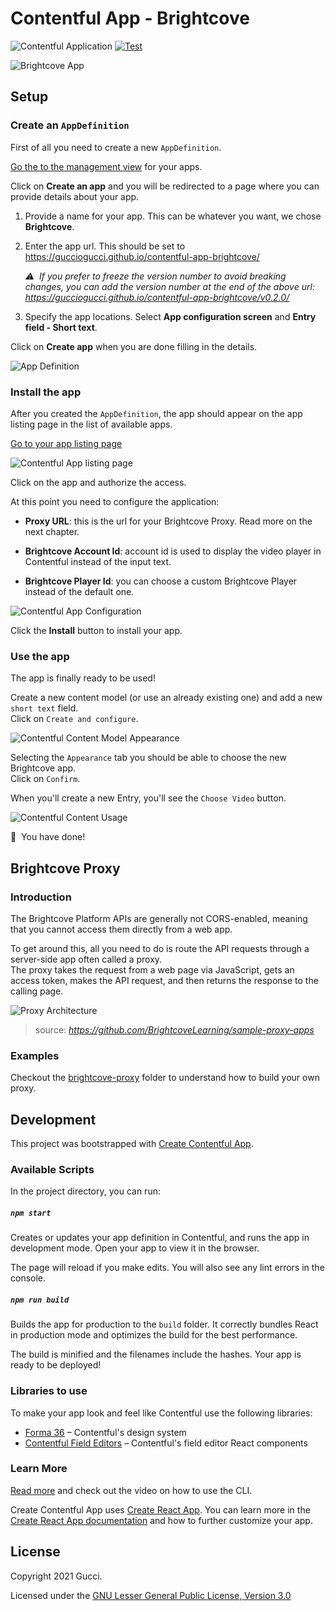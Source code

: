 # Contentful App - Brightcove

![Contentful Application](https://shields.io/badge/contentful-application-51BCEA?logo=contentful&logoColor=white)
[![Test](https://github.com/GuccioGucci/contentful-app-brightcove/actions/workflows/test.yml/badge.svg)](https://github.com/GuccioGucci/contentful-app-brightcove/actions/workflows/test.yml)

![Brightcove App](./docs/brightcove-app.gif)

## Setup

### Create an `AppDefinition`

First of all you need to create a new `AppDefinition`.

[Go the to the management view](https://app.contentful.com/deeplink?link=app-definition-list) for your apps.

Click on **Create an app** and you will be redirected to a page where you can provide details about your app.

1. Provide a name for your app. This can be whatever you want, we chose **Brightcove**.

1. Enter the app url. This should be set to https://gucciogucci.github.io/contentful-app-brightcove/

    *:warning:  If you prefer to freeze the version number to avoid breaking changes, you can add the version number at the end of the above url: https://gucciogucci.github.io/contentful-app-brightcove/v0.2.0/*

1. Specify the app locations. Select **App configuration screen** and **Entry field - Short text**.

Click on **Create app** when you are done filling in the details.

![App Definition](./docs/contentful-app-definition.png)

### Install the app

After you created the `AppDefinition`, the app should appear on the app listing page in the list of available apps.

[Go to your app listing page](https://app.contentful.com/deeplink?link=apps)

![Contentful App listing page](./docs/contentful-app-listing-page.png)

Click on the app and authorize the access.

At this point you need to configure the application:

* **Proxy URL**: this is the url for your Brightcove Proxy. Read more on the next chapter.

* **Brightcove Account Id**: account id is used to display the video player in Contentful instead of the input text.

* **Brightcove Player Id**: you can choose a custom Brightcove Player instead of the default one.


![Contentful App Configuration](./docs/contentful-install-app.png)

Click the **Install** button to install your app.


### Use the app

The app is finally ready to be used!

Create a new content model (or use an already existing one) and add a new `short text` field.  
Click on `Create and configure`.

![Contentful Content Model Appearance](./docs/contentful-content-model-appearance.png)

Selecting the `Appearance` tab you should be able to choose the new Brightcove app.  
Click on `Confirm`.

When you'll create a new Entry, you'll see the `Choose Video` button.

![Contentful Content Usage](./docs/contentful-content-usage.png)

:tada:  You have done!

## Brightcove Proxy

### Introduction

The Brightcove Platform APIs are generally not CORS-enabled, meaning that you cannot access them directly from a web app.

To get around this, all you need to do is route the API requests through a server-side app often called a proxy.  
The proxy takes the request from a web page via JavaScript, gets an access token, makes the API request, and then returns the response to the calling page.

![Proxy Architecture](./docs/proxy-architecture.svg)

> source: *https://github.com/BrightcoveLearning/sample-proxy-apps*

### Examples

Checkout the [brightcove-proxy](./brightcove-proxy/) folder to understand how to build your own proxy.


## Development

This project was bootstrapped with [Create Contentful App](https://github.com/contentful/create-contentful-app).

### Available Scripts

In the project directory, you can run:

##### `npm start`

Creates or updates your app definition in Contentful, and runs the app in development mode.
Open your app to view it in the browser.

The page will reload if you make edits.
You will also see any lint errors in the console.

##### `npm run build`

Builds the app for production to the `build` folder.
It correctly bundles React in production mode and optimizes the build for the best performance.

The build is minified and the filenames include the hashes.
Your app is ready to be deployed!

### Libraries to use

To make your app look and feel like Contentful use the following libraries:

- [Forma 36](https://f36.contentful.com/) – Contentful's design system
- [Contentful Field Editors](https://www.contentful.com/developers/docs/extensibility/field-editors/) – Contentful's field editor React components

### Learn More

[Read more](https://www.contentful.com/developers/docs/extensibility/app-framework/create-contentful-app/) and check out the video on how to use the CLI.

Create Contentful App uses [Create React App](https://create-react-app.dev/). You can learn more in the [Create React App documentation](https://facebook.github.io/create-react-app/docs/getting-started) and how to further customize your app.

## License

Copyright 2021 Gucci.

Licensed under the [GNU Lesser General Public License, Version 3.0](http://www.gnu.org/licenses/lgpl.txt)
